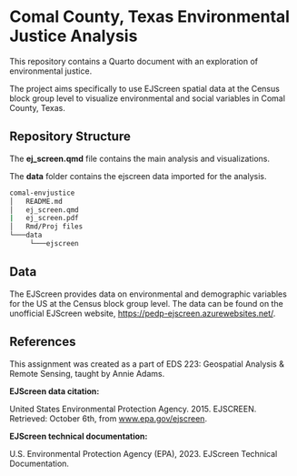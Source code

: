# Comal County, Texas Environmental Justice Analysis

This repository contains a Quarto document with an exploration of environmental justice. 

The project aims specifically to use EJScreen spatial data at the Census block group level to visualize environmental and social variables in Comal County, Texas.

## Repository Structure

The **ej_screen.qmd** file contains the main analysis and visualizations.

The **data** folder contains the ejscreen data imported for the analysis.

``` bash
comal-envjustice
│   README.md
│   ej_screen.qmd
|   ej_screen.pdf
│   Rmd/Proj files    
└───data
     └───ejscreen
```

## Data

The EJScreen provides data on environmental and demographic variables for the US at the Census block group level. The data can be found on the unofficial EJScreen website, <https://pedp-ejscreen.azurewebsites.net/>.

## References

This assignment was created as a part of EDS 223: Geospatial Analysis & Remote Sensing, taught by Annie Adams.

**EJScreen data citation:**

United States Environmental Protection Agency. 2015. EJSCREEN. Retrieved: October 6th, from www.epa.gov/ejscreen.

**EJScreen technical documentation:**

U.S. Environmental Protection Agency (EPA), 2023. EJScreen Technical Documentation.
